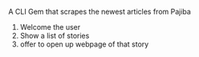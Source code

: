 A CLI Gem that scrapes the newest articles from Pajiba

1. Welcome the user
2. Show a list of stories
3. offer to open up webpage of that story


